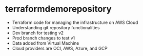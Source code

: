 # terraformdemorepository
- Terraform code for managing the infrastructure on AWS Cloud
- Understanding git repository functionalities
- Dev branch for testing v2
- Prod branch changes to test v1
- Data added from Virtual Machine
- Cloud providers are OCI, AWS, Azure, and GCP
